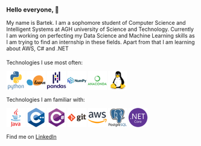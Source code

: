 

<!--
**Pobudi/Pobudi** is a ✨ _special_ ✨ repository because its `README.md` (this file) appears on your GitHub profile.

Here are some ideas to get you started:

- 🔭 I’m currently working on ...
- 🌱 I’m currently learning ...
- 👯 I’m looking to collaborate on ...
- 🤔 I’m looking for help with ...
- 💬 Ask me about ...
- 📫 How to reach me: ...
- 😄 Pronouns: ...
- ⚡ Fun fact: ...
-->

### Hello everyone, 👋
My name is Bartek. I am a sophomore student of Computer Science and Intelligent Systems at AGH university of Science and Technology. Currently I am working on perfecting my Data Science and Machine Learning skills as I am trying to find an internship in these fields. Apart from that I am learning about AWS, C# and .NET

#### 
Technologies I use most often:
<p>
  <img width="50" src="https://github.com/devicons/devicon/blob/master/icons/python/python-original-wordmark.svg" alt="Python" title="Python"/>
  <img width="50" src="https://github.com/devicons/devicon/blob/master/icons/scikitlearn/scikitlearn-original.svg" alt="scikit-learn" title="scikit-learn"/>  
  <img width="50" src="https://github.com/devicons/devicon/blob/master/icons/pandas/pandas-original-wordmark.svg" alt="pandas" title="pandas"/>
  <img width="50" src="https://github.com/devicons/devicon/blob/master/icons/numpy/numpy-original-wordmark.svg" alt="NumPy title="NumPy"/>
  <img width="50" src="https://github.com/devicons/devicon/blob/master/icons/anaconda/anaconda-original-wordmark.svg" alt="Anaconda" title="Anaconda"/>
  <img width="50" src="https://github.com/devicons/devicon/blob/master/icons/linux/linux-original.svg" alt="Linux" title="Linux"/>
</p>
Technologies I am familiar with:
<p></p>
<p>
  <img width="50" src="https://github.com/devicons/devicon/blob/master/icons/java/java-original-wordmark.svg" alt="Java" title="Java"/>
    <img width="50" src="https://github.com/devicons/devicon/blob/master/icons/cplusplus/cplusplus-original.svg" alt="C++" title="C++"/>
  <img width="50" src="https://github.com/devicons/devicon/blob/master/icons/csharp/csharp-original.svg" alt="C#" title="C#"/>
  <img width="50" src="https://github.com/devicons/devicon/blob/master/icons/git/git-original-wordmark.svg" alt="Git" title="Git"/>
  <img width="50" src="https://github.com/devicons/devicon/blob/master/icons/amazonwebservices/amazonwebservices-original-wordmark.svg" alt="AWS" title="AWS"/>
  <img width="50" src="https://github.com/devicons/devicon/blob/master/icons/postgresql/postgresql-original-wordmark.svg" alt="PostgreSQL" title="PostgrewSQL"/>
  <img width="50" src="https://github.com/devicons/devicon/blob/master/icons/dotnetcore/dotnetcore-original.svg" alt=".NET" title=".NET"/>
</p>
<p>Find me on <a href="https://www.linkedin.com/in/bartosz-pobudejski-758478177/">LinkedIn</a></p>
<!--Icons from: https://github.com/devicons/devicon/blob/master/icons-->
